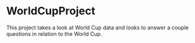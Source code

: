 # WorldCupProject
This project takes a look at World Cup data and looks to answer a couple questions in relation to the World Cup.
